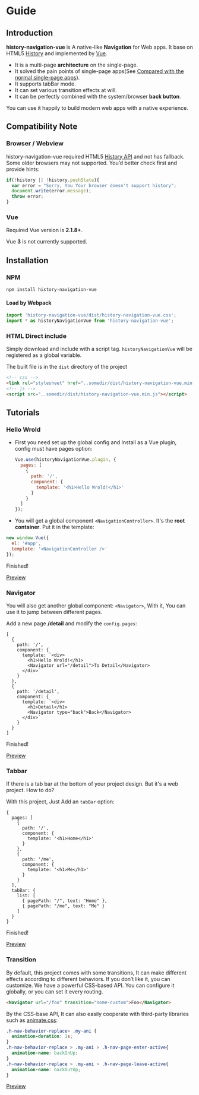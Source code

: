 # Guide
## Introduction
<!-- a native-like **Navigation** for web apps. -->
**history-navigation-vue** is A native-like **Navigation** for Web apps. It base on HTML5 [History](https://developer.mozilla.org/en-US/docs/Web/API/History) and implemented by [Vue](https://vuejs.org/).
- It is a multi-page **architecture** on the single-page.
- It solved the pain points of single-page apps(See [Compared with the normal single-page apps](/#index-compared)).
- It supports tabBar mode.
- It can set various transition effects at will.
- It can be perfectly combined with the system/browser **back button**. 

You can use it happily to build modern web apps with a native experience. 
## Compatibility Note
### Browser / Webview
history-navigation-vue required HTML5 [History API](https://developer.mozilla.org/en-US/docs/Web/API/History) and not has fallback. Some older browsers may not supported. You’d better check first and provide hints:
```js
if(!history || !history.pushState){
  var error = "Sorry, You Your browser doesn't support history";
  document.write(error.message);
  throw error;
}
```
### Vue
Required Vue version is **2.1.8+**. 

Vue **3** is not currently supported.
## Installation
### NPM
```shell
npm install history-navigation-vue
```
#### Load by Webpack
```js
import 'history-navigation-vue/dist/history-navigation-vue.css';
import * as historyNavigationVue from 'history-navigation-vue';
```
### HTML Direct include
Simply download and include with a script tag. `historyNavigationVue` will be registered as a global variable.

The built file is in the `dist` directory of the project
```html
<!-- css -->
<link rel="stylesheet" href="..somedir/dist/history-navigation-vue.min.css" />
<!-- js -->
<script src="..somedir/dist/history-navigation-vue.min.js"></script>
```

## Tutorials
### Hello Wrold
- First you need set up the global config and Install as a Vue plugin, config must have pages option:
  ```js
  Vue.use(historyNavigationVue.plugin, {
    pages: [
      {
        path: '/',
        component: {
          template: '<h1>Hello Wrold!</h1>'
        }
      }
    ]
  });
  ```
- You will get a global component `<NavigationController>`. It's the **root container**. Put it in the template:
```js
new window.Vue({
  el: '#app',
  template: '<NavigationController />'
});
```
Finished! 

<!-- Example: [Source](https://github.com/hezedu/history-navigation-vue/tree/main/docs/examples/hello-world.html)  -->
[Preview](https://hezedu.github.io/history-navigation-vue/examples/hello-world.html) 
<!-- [Go here to see Simple Single HTML Example](/examples.html#hello-world) -->

### Navigator
You will also get another global component: `<Navigator>`, With it, You can use it to jump between different pages.

Add a new page **/detail** and modify the `config.pages`:

```js{7,16}
[
  {
    path: '/',
    component: {
      template: `<div>
        <h1>Hello Wrold!</h1>
        <Navigator url="/detail">To Detail</Navigator>
      </div>`
    }
  },
  {
    path: '/detail',
    component: {
      template: `<div>
        <h1>Detail</h1>
        <Navigator type="back">Back</Navigator>
      </div>`
    }
  }
]
```
Finished! 

[Preview](https://hezedu.github.io/history-navigation-vue/examples/two-pages.html)


### Tabbar
If there is a tab bar at the bottom of your project design. But it's a web project. How to do?

With this project, Just Add an `tabBar` option:
```js{16-21}
{
  pages: [
    {
      path: '/',
      component: {
        template: '<h1>Home</h1>'
      }
    },
    {
      path: '/me',
      component: {
        template: '<h1>Me</h1>'
      }
    }
  ],
  tabBar: {
    list: [
      { pagePath: "/", text: "Home" },
      { pagePath: "/me", text: "Me" }
    ]
  }
}
```
Finished! 

<!-- simple single HTML Example -->
<!-- [Source](https://github.com/hezedu/history-navigation-vue/tree/main/docs/examples/tabbar.html) -->
[Preview](https://hezedu.github.io/history-navigation-vue/examples/tabbar.html)

### Transition
By default, this project comes with some transitions, It can make different effects according to different behaviors.
If you don’t like it, you can customize. We have a powerful CSS-based API. You can configure it globally, or you can set it every routing.
```html
<Navigator url="/foo" transition="some-custom">Foo</Navigator>
```
By the CSS-base API, It can also easily cooperate with third-party libraries such as [animate.css](https://animate.style/):
```css
.h-nav-behavior-replace> .my-ani {
  animation-duration: 1s;
}
.h-nav-behavior-replace > .my-ani > .h-nav-page-enter-active{
  animation-name: backInUp;
}
.h-nav-behavior-replace > .my-ani > .h-nav-page-leave-active{
  animation-name: backOutUp;
}
```
[Preview](https://hezedu.github.io/history-navigation-vue/examples/transition-with-amimate.html)

<!-- It can recognize `back` / `push` / `replace` behavior, and make corresponding effects. In addition, we also have some extended behaviors, Some of them have no transition by default(such as tab switching). You can enable it by writing CSS. We have a strong [CSS API](/api.html#transition-css). You can modify the default like this:
```css
.h-nav-behavior-push  > .h-nav-transition > .h-nav-page-leave-to,
.h-nav-behavior-back > .h-nav-transition > .h-nav-page-enter{
  left: -100%;
}
```
You can also set different transitions at will through the navigator:
```html
<Navigator url="/foo" transition="some-custom">Foo</Navigator>
```
It can also easily cooperate with third-party libraries such as [animate.css](https://animate.style/): -->

<!-- Example: -->
<!-- [Source](https://github.com/hezedu/history-navigation-vue/tree/main/docs/examples/transition-with-amimate.html) -->



